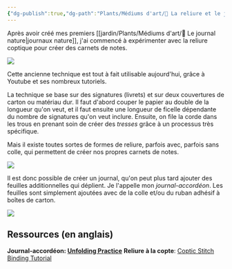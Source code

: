 ```yaml
---
{"dg-publish":true,"dg-path":"Plants/Médiums d'art/🌱 La reliure et le journal-accordéon.md","permalink":"/plants/mediums-d-art/la-reliure-et-le-journal-accordeon/","tags":["pensée-visuelle","chronique-de-vie","métacognition"]}
---
```


Après avoir créé mes premiers [[jardin/Plants/Médiums d'art/🌼 Le journal nature\|journaux nature]], j'ai commencé à expérimenter avec la reliure coptique pour créer des carnets de notes.

![](https://i.imgur.com/pWEF9Wh.jpeg)

Cette ancienne technique est tout à fait utilisable aujourd'hui, grâce à Youtube et ses nombreux tutoriels.

La technique se base sur des signatures (livrets) et sur deux couvertures de carton ou matériau dur. Il faut d'abord couper le papier au double de la longueur qu'on veut, et il faut ensuite une longueur de ficelle dépendante du nombre de signatures qu'on veut inclure. Ensuite, on file la corde dans les trous en prenant soin de créer des *tresses* grâce à un processus très spécifique.

Mais il existe toutes sortes de formes de reliure, parfois avec, parfois sans colle, qui permettent de créer nos propres carnets de notes.

![](https://i.imgur.com/JIjBZQW.jpeg)

Il est donc possible de créer un journal, qu'on peut plus tard ajouter des feuilles additionnelles qui déplient. Je l'appelle mon *journal-accordéon*. Les feuilles sont simplement ajoutées avec de la colle et/ou du ruban adhésif à boîtes de carton.

![](https://i.imgur.com/GoROmnG.jpeg)

## Ressources (en anglais)

**Journal-accordéon: [Unfolding Practice](https://www.youtube.com/watch?v=INTeAUuWxW4)**
**Reliure à la copte**: [Coptic Stitch Binding Tutorial](https://www.youtube.com/watch?v=ucTH-Bt8_18)
